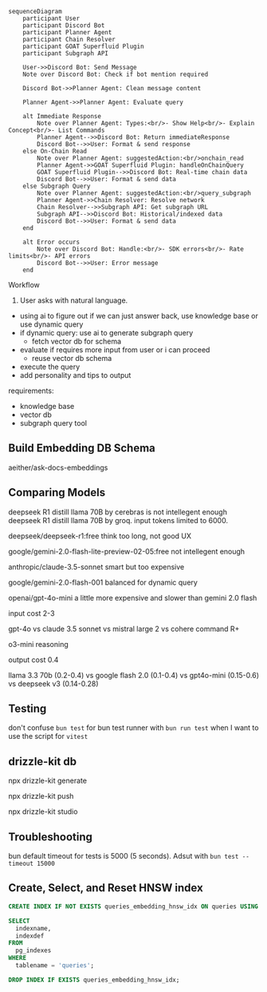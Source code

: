 ```mermaid
sequenceDiagram
    participant User
    participant Discord Bot
    participant Planner Agent
    participant Chain Resolver
    participant GOAT Superfluid Plugin
    participant Subgraph API
    
    User->>Discord Bot: Send Message
    Note over Discord Bot: Check if bot mention required
    
    Discord Bot->>Planner Agent: Clean message content
    
    Planner Agent->>Planner Agent: Evaluate query
    
    alt Immediate Response
        Note over Planner Agent: Types:<br/>- Show Help<br/>- Explain Concept<br/>- List Commands
        Planner Agent-->>Discord Bot: Return immediateResponse
        Discord Bot-->>User: Format & send response
    else On-Chain Read
        Note over Planner Agent: suggestedAction:<br/>onchain_read
        Planner Agent->>GOAT Superfluid Plugin: handleOnChainQuery
        GOAT Superfluid Plugin-->>Discord Bot: Real-time chain data
        Discord Bot-->>User: Format & send data
    else Subgraph Query
        Note over Planner Agent: suggestedAction:<br/>query_subgraph
        Planner Agent->>Chain Resolver: Resolve network
        Chain Resolver-->>Subgraph API: Get subgraph URL
        Subgraph API-->>Discord Bot: Historical/indexed data
        Discord Bot-->>User: Format & send data
    end

    alt Error occurs
        Note over Discord Bot: Handle:<br/>- SDK errors<br/>- Rate limits<br/>- API errors
        Discord Bot-->>User: Error message
    end
```

Workflow

1. User asks with natural language.

- using ai to figure out if we can just answer back, use knowledge base or use dynamic query
- if dynamic query: use ai to generate subgraph query
  - fetch vector db for schema
- evaluate if requires more input from user or i can proceed
  - reuse vector db schema
- execute the query
- add personality and tips to output

requirements:
- knowledge base
- vector db
- subgraph query tool

## Build Embedding DB Schema

aeither/ask-docs-embeddings

## Comparing Models

deepseek R1 distill llama 70B by cerebras is not intellegent enough
deepseek R1 distill llama 70B by groq. input tokens limited to 6000.

deepseek/deepseek-r1:free 
think too long, not good UX

google/gemini-2.0-flash-lite-preview-02-05:free
not intellegent enough

anthropic/claude-3.5-sonnet
smart but too expensive

google/gemini-2.0-flash-001
balanced for dynamic query

openai/gpt-4o-mini
a little more expensive and slower than gemini 2.0 flash

input cost 2-3

gpt-4o vs claude 3.5 sonnet vs mistral large 2 vs cohere command R+

o3-mini reasoning

output cost 0.4

llama 3.3 70b (0.2-0.4) vs google flash 2.0 (0.1-0.4) vs gpt4o-mini (0.15-0.6) vs deepseek v3 (0.14-0.28)

## Testing

don't confuse `bun test` for bun test runner with `bun run test` when I want to use the script for `vitest`

## drizzle-kit db

npx drizzle-kit generate

npx drizzle-kit push

npx drizzle-kit studio

## Troubleshooting

bun default timeout for tests is 5000 (5 seconds).
Adsut with `bun test --timeout 15000`

## Create, Select, and Reset HNSW index

```sql
CREATE INDEX IF NOT EXISTS queries_embedding_hnsw_idx ON queries USING hnsw (embedding vector_cosine_ops);

SELECT
  indexname,
  indexdef
FROM
  pg_indexes
WHERE
  tablename = 'queries';

DROP INDEX IF EXISTS queries_embedding_hnsw_idx;
```